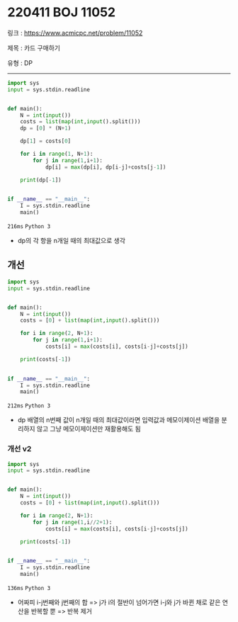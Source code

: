 # 220411 BOJ 11052

링크 : https://www.acmicpc.net/problem/11052

제목 : 카드 구매하기

유형 : DP

---

```python
import sys
input = sys.stdin.readline


def main():
    N = int(input())
    costs = list(map(int,input().split()))
    dp = [0] * (N+1)

    dp[1] = costs[0]

    for i in range(1, N+1):
        for j in range(1,i+1):
            dp[i] = max(dp[i], dp[i-j]+costs[j-1])

    print(dp[-1])
        

if __name__ == "__main__":
    I = sys.stdin.readline
    main()
```

`216ms` `Python 3`

- dp의 각 항을 n개일 때의 최대값으로 생각



## 개선

```python
import sys
input = sys.stdin.readline


def main():
    N = int(input())
    costs = [0] + list(map(int,input().split()))

    for i in range(2, N+1):
        for j in range(1,i+1):
            costs[i] = max(costs[i], costs[i-j]+costs[j])

    print(costs[-1])
        

if __name__ == "__main__":
    I = sys.stdin.readline
    main()
```

`212ms` `Python 3`

- dp 배열의 n번째 값이 n개일 때의 최대값이라면 입력값과 메모이제이션 배열을 분리하지 않고 그냥 메모이제이션만 재활용해도 됨



### 개선 v2

```python
import sys
input = sys.stdin.readline


def main():
    N = int(input())
    costs = [0] + list(map(int,input().split()))

    for i in range(2, N+1):
        for j in range(1,i//2+1):
            costs[i] = max(costs[i], costs[i-j]+costs[j])

    print(costs[-1])
        

if __name__ == "__main__":
    I = sys.stdin.readline
    main()
```

`136ms` `Python 3`

- 어짜피 i-j번째와 j번째의 합 => j가 i의 절반이 넘어가면 i-j와 j가 바뀐 채로 같은 연산을 반복할 뿐 => 반복 제거

